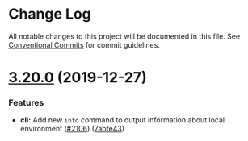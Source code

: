 # Change Log

All notable changes to this project will be documented in this file. See
[Conventional Commits](https://conventionalcommits.org) for commit guidelines.

# [3.20.0](https://github.com/lerna/lerna/compare/v3.19.0...v3.20.0) (2019-12-27)

### Features

- **cli:** Add new `info` command to output information about local environment
  ([#2106](https://github.com/lerna/lerna/issues/2106))
  ([7abfe43](https://github.com/lerna/lerna/commit/7abfe43426197fbc7f18c44b0c994324609fc769))
